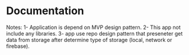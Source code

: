 #  Documentation

Notes: 
1- Application is depend on MVP design pattern.
2- This app not include any libraries. 
3- app use repo design pattern that preseneter get data from storage after determine type of storage (local, network or firebase).
